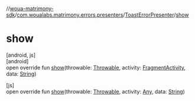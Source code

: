 //[woua-matrimony-sdk](../../../index.md)/[com.woualabs.matrimony.errors.presenters](../index.md)/[ToastErrorPresenter](index.md)/[show](show.md)

# show

[android, js]\
[android]\
open override fun [show](show.md)(throwable: [Throwable](https://kotlinlang.org/api/latest/jvm/stdlib/kotlin/-throwable/index.html), activity: [FragmentActivity](https://developer.android.com/reference/kotlin/androidx/fragment/app/FragmentActivity.html), data: [String](https://kotlinlang.org/api/latest/jvm/stdlib/kotlin/-string/index.html))

[js]\
open override fun [show](index.md#627671202%2FFunctions%2F951734917)(throwable: [Throwable](https://kotlinlang.org/api/latest/jvm/stdlib/kotlin/-throwable/index.html), activity: [Any](https://kotlinlang.org/api/latest/jvm/stdlib/kotlin/-any/index.html), data: [String](https://kotlinlang.org/api/latest/jvm/stdlib/kotlin/-string/index.html))
